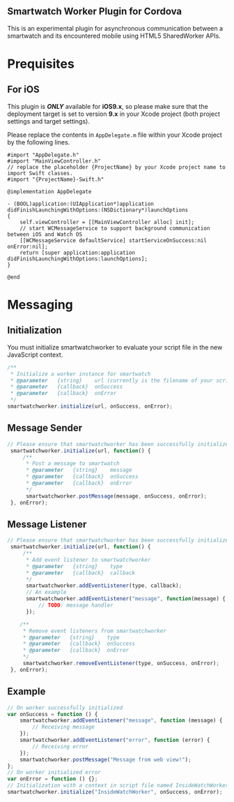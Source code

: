 Smartwatch Worker Plugin for Cordova
---
This is an experimental plugin for asynchronous communication between a smartwatch and its encountered mobile using HTML5 SharedWorker APIs.

# Prequisites

## For iOS
This plugin is ***ONLY*** available for **iOS9.x**, so please make sure that the deployment target is set to version **9.x** in your Xcode project (both project settings and target settings).

Please replace the contents in `AppDelegate.m` file within your Xcode project by the following lines.

``` objc 
#import "AppDelegate.h"
#import "MainViewController.h"
// replace the placeholder {ProjectName} by your Xcode project name to import Swift classes.
#import "{ProjectName}-Swift.h"

@implementation AppDelegate

- (BOOL)application:(UIApplication*)application didFinishLaunchingWithOptions:(NSDictionary*)launchOptions
{
    self.viewController = [[MainViewController alloc] init];
    // start WCMessageService to support background communication between iOS and Watch OS
    [[WCMessageService defaultService] startServiceOnSuccess:nil onError:nil];
    return [super application:application didFinishLaunchingWithOptions:launchOptions];
}

@end
```

# Messaging

## Initialization

You must initialize smartwatchworker to evaluate your script file in the new JavaScript context.

``` javascript
/**
 * Initialize a worker instance for smartwatch
 * @parameter   {string}    url (currently is the filename of your script, without a suffix)
 * @parameter   {callback}  onSuccess
 * @parameter   {callback}  onError
 */
smartwatchworker.initialize(url, onSuccess, onError);
```

## Message Sender

``` javascript
// Please ensure that smartwatchworker has been successfully initialized
 smartwatchworker.initialize(url, function() {
     /**
      * Post a message to smartwatch
      * @parameter   {string}    message
      * @parameter   {callback}  onSuccess
      * @parameter   {callback}  onError
      */
      smartwatchworker.postMessage(message, onSuccess, onError);
 }, onError);
```

## Message Listener

``` javascript
// Please ensure that smartwatchworker has been successfully initialized
 smartwatchworker.initialize(url, function() {
     /**
      * Add event listener to smartwatchworker
      * @parameter   {string}    type
      * @parameter   {callback}  callback
      */
      smartwatchworker.addEventListener(type, callback);
      // An example
      smartwatchworker.addEventListener("message", function(message) {
          // TODO: message handler
      });

    /**
     * Remove event listeners from smartwatchworker
     * @parameter   {string}    type
     * @parameter   {callback}  onSuccess
     * @parameter   {callback}  onError
     */
     smartwatchworker.removeEventListener(type, onSuccess, onError);
 }, onError);
```

## Example

``` javascript
// On worker successfully initialized
var onSuccess = function () {
    smartwatchworker.addEventListener("message", function (message) {
        // Receiving message
    });
    smartwatchworker.addEventListener("error", function (error) {
        // Receiving error
    });
    smartwatchworker.postMessage("Message from web view!");
};
// On worker initialized error
var onError = function () {};
// Initialization with a context in script file named InsideWatchWorker.js
smartwatchworker.initialize("InsideWatchWorker", onSuccess, onError);
```